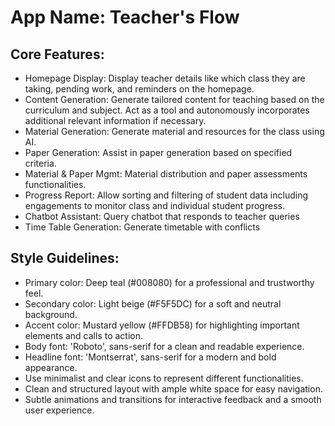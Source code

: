 # **App Name**: Teacher's Flow

## Core Features:

- Homepage Display: Display teacher details like which class they are taking, pending work, and reminders on the homepage.
- Content Generation: Generate tailored content for teaching based on the curriculum and subject. Act as a tool and autonomously incorporates additional relevant information if necessary.
- Material Generation: Generate material and resources for the class using AI.
- Paper Generation: Assist in paper generation based on specified criteria.
- Material & Paper Mgmt: Material distribution and paper assessments functionalities.
- Progress Report: Allow sorting and filtering of student data including engagements to monitor class and individual student progress.
- Chatbot Assistant: Query chatbot that responds to teacher queries
- Time Table Generation: Generate timetable with conflicts

## Style Guidelines:

- Primary color: Deep teal (#008080) for a professional and trustworthy feel.
- Secondary color: Light beige (#F5F5DC) for a soft and neutral background.
- Accent color: Mustard yellow (#FFDB58) for highlighting important elements and calls to action.
- Body font: 'Roboto', sans-serif for a clean and readable experience.
- Headline font: 'Montserrat', sans-serif for a modern and bold appearance.
- Use minimalist and clear icons to represent different functionalities.
- Clean and structured layout with ample white space for easy navigation.
- Subtle animations and transitions for interactive feedback and a smooth user experience.